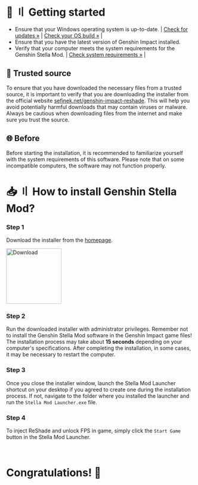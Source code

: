 <!-- [[> SEO
###### Number: 1.8

###### Title: How to use ReShade and FPS Unlock in Genshin? Guide
###### Description: This document provides a comprehensive installation guide for Genshin Stella Mod, which includes ReShade and FPS unlocking. Follow the step-by-step instructions to enhance your Genshin Impact gaming experience. Learn how to install the mod using the InnoSetup installer, ensuring compatibility with various operating systems. Check your PC's specifications to meet the mod's requirements and enjoy new features seamlessly.
###### Tags: genshin stella mod, genshin impact reshade, fps unlock, installation guide, how-to, supported operating systems, pc requirements, trusted source, avoid harmful downloads, beta version, installation process, innosetup installer, step-by-step guide, download instructions, stella mod launcher, desktop shortcut, game launcher, new features, reshade injection, fps boost, game performance, game modifications, stella mod beta, computer specifications, genshin impact modding, game enhancements, trusted installer, download from official website, computer safety, genshin impact mods
###### Canonical: /genshin-impact-reshade/docs?page=installation
]]> -->

# 🚀 〢 Getting started <!-- {#getting-started} -->
- Ensure that your Windows operating system is up-to-date. | <a href="ms-settings:windowsupdate">Check for updates »</a> | <a href="ms-settings:about">Check your OS build »</a> |
- Ensure that you have the latest version of Genshin Impact installed.
- Verify that your computer meets the system requirements for the Genshin Stella Mod. | <a href="https://sefinek.net/genshin-impact-reshade/docs?page=requirements&referrer=installation">Check system requirements »</a> |

## 🔑 Trusted source <!-- {#trusted-source} -->
To ensure that you have downloaded the necessary files from a trusted source, it is important to verify that you are downloading the installer from the official website [sefinek.net/genshin-impact-reshade](https://sefinek.net/genshin-impact-reshade?referrer=installation).
This will help you avoid potentially harmful downloads that may contain viruses or malware. Always be cautious when downloading files from the internet and make sure you trust the source.

## 🌐 Before <!-- {#before-the-installation} -->
Before starting the installation, it is recommended to familiarize yourself with the system requirements of this software. Please note that on some incompatible computers, the software may not function properly.


# 📥 〢 How to install Genshin Stella Mod? <!-- {#stella-mod-installation} -->
### Step 1 <!-- {#step-1} -->
Download the installer from the [homepage](https://sefinek.net/genshin-impact-reshade).

<div class="mafumafu-container">
    <div class="top-images">
        <a href="https://sefinek.net/genshin-impact-reshade/download?referrer=installation" target="_blank" title="Download Stella Mod"><img src="https://sefinek.net/images/stella/mafumafu/download.png" alt="Download" height="148"></a>
    </div>
</div>

### Step 2 <!-- {#step-2} -->
Run the downloaded installer with administrator privileges. Remember not to install the Genshin Stella Mod software in the Genshin Impact game files!<br>
The installation process may take about **15 seconds** depending on your computer's specifications.
After completing the installation, in some cases, it may be necessary to restart the computer.

### Step 3 <!-- {#step-3} -->
Once you close the installer window, launch the Stella Mod Launcher shortcut on your desktop if you agreed to create one during the installation process. If not, navigate to the folder where you installed the launcher and run the `Stella Mod Launcher.exe` file.

### Step 4 <!-- {#step-4} -->
To inject ReShade and unlock FPS in game, simply click the `Start Game` button in the Stella Mod Launcher.


<br>

# Congratulations! 🎉
